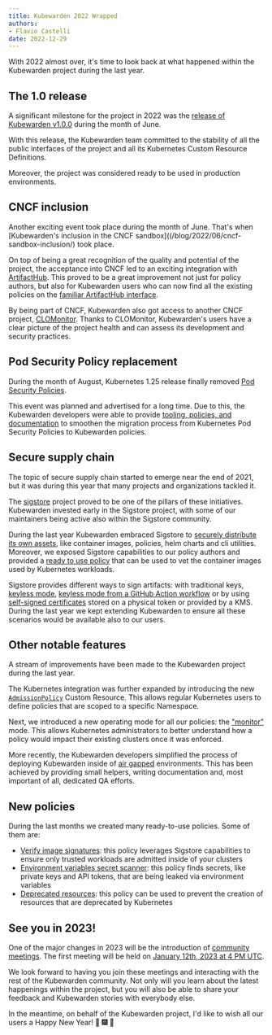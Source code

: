 ```yaml
---
title: Kubewarden 2022 Wrapped
authors:
- Flavio Castelli
date: 2022-12-29
---
```


With 2022 almost over, it's time to look back at what happened within
the Kubewarden project during the last year.

## The 1.0 release

A significant milestone for the project in 2022 was
the [release of  Kubewarden v1.0.0](/blog/2022/06/v1-release/) during the month of June.

With this release, the Kubewarden team committed to the stability of all the
public interfaces of the project and all its Kubernetes Custom Resource Definitions.

Moreover, the project was considered ready to be used in production environments.

## CNCF inclusion

Another exciting event took place during the month of June. That's when
[Kubewarden's inclusion in the CNCF sandbox]((/blog/2022/06/cncf-sandbox-inclusion/)
took place.

On top of being a great recognition of the quality and potential of the project, the
acceptance into CNCF led to an exciting integration with
[ArtifactHub](/blog/2022/07/artifact-hub-supports-kubewarden/).
This proved to be a great improvement not just for policy authors, but also
for Kubewarden users who can now find all the existing policies
on the [familiar ArtifactHub interface](https://artifacthub.io/packages/search?kind=13&sort=relevance&page=1).

By being part of CNCF, Kubewarden also got access to another CNCF project,
[CLOMonitor](https://clomonitor.io/projects/cncf/kubewarden).
Thanks to CLOMonitor, Kubewarden's users have a clear picture of the project health
and can assess its development and security practices.

## Pod Security Policy replacement

During the month of August, Kubernetes 1.25 release finally removed
[Pod Security Policies](https://kubernetes.io/docs/concepts/security/pod-security-policy/).

This event was planned and advertised for a long time. Due to this,
the Kubewarden developers were able to provide
[tooling, policies, and documentation](https://docs.kubewarden.io/tasksDir/psp-migration)
to smoothen the migration process from Kubernetes Pod Security Policies to
Kubewarden policies.

## Secure supply chain

The topic of secure supply chain started to emerge near the end of 2021, but it
was during this year that many projects and organizations tackled it.

The [sigstore](https://sigstore.dev) project proved to be one of the pillars of
these initiatives.
Kubewarden invested early in the Sigstore project, with some of our maintainers being
active also within the Sigstore community.

During the last year Kubewarden embraced Sigstore to
[securely distribute its own assets](/blog/2022/04/securing-kubewarden-policies/),
like container images, policies, helm charts and cli utilities.
Moreover, we exposed Sigstore capabilities to our policy authors and provided
a [ready to use policy](https://artifacthub.io/packages/kubewarden/verify-image-signatures/verify-image-signatures)
that can be used to vet the container images used by Kubernetes workloads.

Sigstore provides different ways to sign artifacts: with
traditional keys,
[keyless mode](/blog/2022/05/verifying-image-signatures/),
[keyless mode from a GitHub Action workflow](/blog/2022/07/verify-signatures-with-gha-and-prefix/) or
by using [self-signed certificates](/blog/2022/12/sigstore-certificate-verification/)
stored on a physical token or provided by a KMS.
During the last year we kept extending Kubewarden to ensure all these scenarios would be
available also to our users.

## Other notable features

A stream of improvements have been made to the Kubewarden project during the last
year.

The Kubernetes integration was further expanded by introducing the new
[`AdmissionPolicy`](/blog/2022/03/admission-policy/) Custom Resource. This allows
regular Kubernetes users to define policies that are scoped to a specific
Namespace.

Next, we introduced a new operating mode for all our policies: the
["monitor"](/blog/2022/05/monitor-mode/) mode. This allows Kubernetes administrators
to better understand how a policy would impact their existing clusters once it was
enforced.

More recently, the Kubewarden developers simplified the process of deploying
Kubewarden inside of [air gapped](/blog/2022/11/airgap/) environments. This
has been achieved by providing small helpers, writing documentation and, most
important of all, dedicated QA efforts.

## New policies

During the last months we created many ready-to-use policies.
Some of them are:

* [Verify image signatures](https://artifacthub.io/packages/kubewarden/verify-image-signatures/verify-image-signatures): this
  policy leverages Sigstore capabilities to ensure only trusted workloads are
  admitted inside of your clusters
* [Environment variables secret scanner](/blog/2022/10/env-var-secrets/): this policy finds
  secrets, like private keys and API tokens, that are being leaked via environment
  variables
* [Deprecated resources](/blog/2022/11/deprecation-policy/): this policy can be
  used to prevent the creation of resources that are deprecated by Kubernetes

## See you in 2023!

One of the major changes in 2023 will be the introduction of
[community meetings](/blog/2022/12/community-meeting/).
The first meeting will be held on
[January 12th, 2023 at 4 PM UTC](https://www.timeanddate.com/worldclock/converter.html?iso=20230112T160000&p1=1440).

We look forward to having you join these meetings and interacting with the rest of the
Kubewarden community. Not only will you learn about the latest happenings within
the project, but you will also be able to share your feedback and Kubewarden stories
with everybody else.

In the meantime, on behalf of the Kubewarden project, I'd like to wish all our users a Happy New Year! 🍾 🎆 🎉
